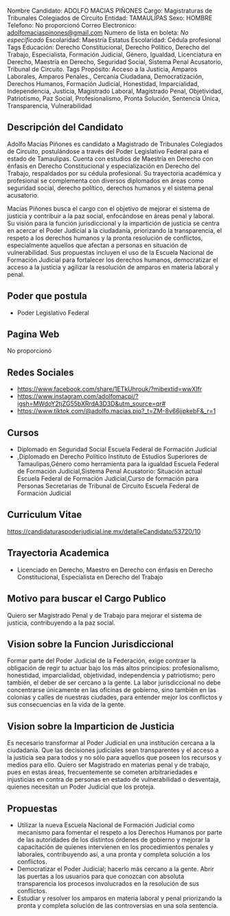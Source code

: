 Nombre Candidato: ADOLFO MACIAS PIÑONES
Cargo: Magistraturas de Tribunales Colegiados de Circuito
Entidad: TAMAULIPAS
Sexo: HOMBRE
Telefono: No proporcionó
Correo Electronico: adolfomaciaspinones@gmail.com
Numero de lista en boleta: *No especificado*
Escolaridad: Maestría
Estatus Escolaridad: Cédula profesional
Tags Educación: Derecho Constitucional, Derecho Político, Derecho del Trabajo, Especialista, Formación Judicial, Género, Igualdad, Licenciatura en Derecho, Maestría en Derecho, Seguridad Social, Sistema Penal Acusatorio, Tribunal de Circuito.
Tags Propósito: Acceso a la Justicia, Amparos Laborales, Amparos Penales., Cercanía Ciudadana, Democratización, Derechos Humanos, Formación Judicial, Honestidad, Imparcialidad, Independencia, Justicia, Magistrado Laboral, Magistrado Penal, Objetividad, Patriotismo, Paz Social, Profesionalismo, Pronta Solución, Sentencia Única, Transparencia, Vulnerabilidad


## Descripción del Candidato 

Adolfo Macías Piñones es candidato a Magistrado de Tribunales Colegiados de Circuito, postulándose a través del Poder Legislativo Federal para el estado de Tamaulipas. Cuenta con estudios de Maestría en Derecho con énfasis en Derecho Constitucional y especialización en Derecho del Trabajo, respaldados por su cédula profesional. Su trayectoria académica y profesional se complementa con diversos diplomados en áreas como seguridad social, derecho político, derechos humanos y el sistema penal acusatorio.

Macías Piñones busca el cargo con el objetivo de mejorar el sistema de justicia y contribuir a la paz social, enfocándose en áreas penal y laboral. Su visión para la función jurisdiccional y la impartición de justicia se centra en acercar el Poder Judicial a la ciudadanía, priorizando la transparencia, el respeto a los derechos humanos y la pronta resolución de conflictos, especialmente aquellos que afectan a personas en situación de vulnerabilidad. Sus propuestas incluyen el uso de la Escuela Nacional de Formación Judicial para fortalecer los derechos humanos, democratizar el acceso a la justicia y agilizar la resolución de amparos en materia laboral y penal.


## Poder que postula

- Poder Legislativo Federal


## Pagina Web

No proporcionó


## Redes Sociales

- https://www.facebook.com/share/1ETkUhrouk/?mibextid=wwXIfr
- https://www.instagram.com/adolfomacpi/?igsh=MWdoY2tjZG55bXRrdA3D3D&utm_source=qr#
- https://www.tiktok.com/@adolfo.macias.pio?_t=ZM-8v66jjpkebF&_r=1


## Cursos

- Diplomado en Seguridad Social   Escuela Federal de Formación Judicial
- ,Diplomado en Derecho Político   Instituto de Estudios Superiores de Tamaulipas,Género como herramienta para la igualdad   Escuela Federal de Formación Judicial,Sistema Penal Acusatorio: Situación actual   Escuela Federal de Formación Judicial,Curso de formación para Personas Secretarias de Tribunal de Circuito   Escuela Federal de Formación Judicial


## Curriculum Vitae

https://candidaturaspoderjudicial.ine.mx/detalleCandidato/53720/10


## Trayectoria Academica

- Licenciado en Derecho, Maestro en Derecho con énfasis en Derecho Constitucional, Especialista en Derecho del Trabajo


## Motivo para buscar el Cargo Publico

Quiero ser Magistrado Penal y de Trabajo para mejorar el sistema de justicia, contribuyendo a la paz social.


## Vision sobre la Funcion Jurisdiccional

Formar parte del Poder Judicial de la Federación, exige contraer la obligación de regir tu actuar bajo los más altos principios: profesionalismo, honestidad, imparcialidad, objetividad, independencia y patriotismo; pero también, el deber de ser cercano a la gente. La labor jurisdiccional no debe concentrarse únicamente en las oficinas de gobierno, sino también en las colonias y calles de nuestras ciudades, para entender mejor los conflictos y sus consecuencias en la vida de la gente.


## Vision sobre la Imparticion de Justicia

Es necesario transformar al Poder Judicial en una institución cercana a la ciudadanía. Que las decisiones judiciales sean transparentes y el acceso a la justicia sea para todos y no sólo para aquellos que poseen los recursos y medios para ello. Quiero ser Magistrado en materias penal y de trabajo, pues en estas áreas, frecuentemente se cometen arbitrariedades e injusticias en contra de personas en estado de vulnerabilidad o desventaja, quienes necesitan un Poder Judicial que los proteja.


## Propuestas

- Utilizar la nueva Escuela Nacional de Formación Judicial como mecanismo para fomentar el respeto a los Derechos Humanos por parte de las autoridades de los distintos órdenes de gobierno y mejorar la capacitación de quienes intervienen en los procedimientos penales y laborales, contribuyendo así, a una pronta y completa solución a los conflictos.
- Democratizar el Poder Judicial; hacerlo más cercano a la gente. Abrir las puertas a los usuarios para que conozcan con absoluta transparencia los procesos involucrados en la resolución de sus conflictos.
- Estudiar y resolver los amparos en materia laboral y penal priorizando la pronta y completa solución de las controversias en una sola sentencia.

